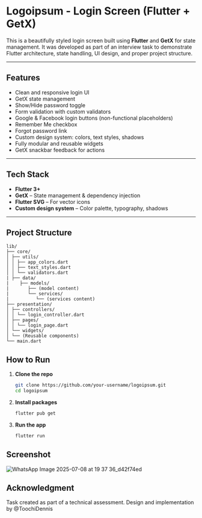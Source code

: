 # Logoipsum - Login Screen (Flutter + GetX)

This is a beautifully styled login screen built using **Flutter** and **GetX** for state management. It was developed as part of an interview task to demonstrate Flutter architecture, state handling, UI design, and proper project structure.

---

## Features

- Clean and responsive login UI
- GetX state management
- Show/Hide password toggle
- Form validation with custom validators
- Google & Facebook login buttons (non-functional placeholders)
- Remember Me checkbox
- Forgot password link
- Custom design system: colors, text styles, shadows
- Fully modular and reusable widgets
- GetX snackbar feedback for actions

---

## Tech Stack

- **Flutter 3+**
- **GetX** – State management & dependency injection
- **Flutter SVG** – For vector icons
- **Custom design system** – Color palette, typography, shadows

---

##  Project Structure
    lib/
    ├── core/
    │ ├── utils/
    │ │ ├── app_colors.dart
    │ │ ├── text_styles.dart
    │ │ └── validators.dart
    | ├── data/
    |    ├── models/
    |       ├── (model content)
    |       └── services/
    |          └── (services content)
    ├── presentation/
    │ ├── controllers/
    │ │ └── login_controller.dart
    │ ├── pages/
    │ │ └── login_page.dart
    │ └── widgets/
    │ └── (Reusable components)
    └── main.dart

##  How to Run

1. **Clone the repo**
   ```bash
   git clone https://github.com/your-username/logoipsum.git
   cd logoipsum

2. **Install packages**
    ```bash
   flutter pub get

3. **Run the app**
   ```bash
   flutter run

## Screenshot

![WhatsApp Image 2025-07-08 at 19 37 36_d42f74ed](https://github.com/user-attachments/assets/74d7750c-7f0f-4f9d-bc54-23a0a3ec44e6)


## Acknowledgment

  Task created as part of a technical assessment.
  Design and implementation by @ToochiDennis
